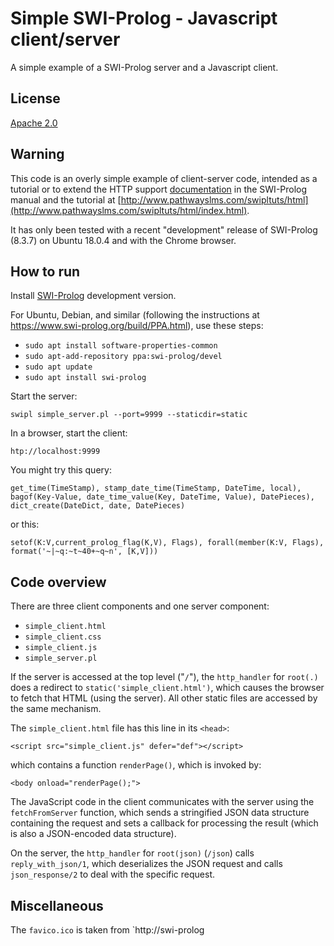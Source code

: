# Simple SWI-Prolog - Javascript client/server

A simple example of a SWI-Prolog server and a Javascript client.


## License
[Apache 2.0](LICENSE)

## Warning

This code is an overly simple example of client-server code, intended
as a tutorial or to extend the HTTP support
[documentation](https://www.swi-prolog.org/pldoc/doc_for?object=section(%27packages/http.html%27))
in the SWI-Prolog manual and the tutorial at
[http://www.pathwayslms.com/swipltuts/html](http://www.pathwayslms.com/swipltuts/html/index.html).

It has only been tested with a recent "development" release of SWI-Prolog
(8.3.7) on Ubuntu 18.0.4 and with the Chrome browser.

## How to run

Install [SWI-Prolog](http://www.swi-prolog.org/Download.html) development version.

For Ubuntu, Debian, and similar (following the instructions at https://www.swi-prolog.org/build/PPA.html), use these steps:
  *  `sudo apt install software-properties-common`
  *  `sudo apt-add-repository ppa:swi-prolog/devel`
  *  `sudo apt update`
  *  `sudo apt install swi-prolog`

Start the server:
```
swipl simple_server.pl --port=9999 --staticdir=static
```
In a browser, start the client:
```
htp://localhost:9999
```

You might try this query:
```
get_time(TimeStamp), stamp_date_time(TimeStamp, DateTime, local), bagof(Key-Value, date_time_value(Key, DateTime, Value), DatePieces), dict_create(DateDict, date, DatePieces)
```
or this:
```
setof(K:V,current_prolog_flag(K,V), Flags), forall(member(K:V, Flags), format('~|~q:~t~40+~q~n', [K,V]))
```

## Code overview

There are three client components and one server component:
*  `simple_client.html`
*  `simple_client.css`
*  `simple_client.js`
*  `simple_server.pl`

If the server is accessed at the top level ("`/`"), the `http_handler`
for `root(.)` does a redirect to `static('simple_client.html')`, which
causes the browser to fetch that HTML (using the server). All other
static files are accessed by the same mechanism.

The `simple_client.html` file has this line in its `<head>`:
```
<script src="simple_client.js" defer="def"></script>
```
which contains a function `renderPage()`, which is invoked by:
```
<body onload="renderPage();">
```

The JavaScript code in the client communicates with the server using
the `fetchFromServer` function, which sends a stringified JSON data
structure containing the request and sets a callback for processing
the result (which is also a JSON-encoded data structure).

On the server, the `http_handler` for `root(json)` (`/json`) calls
`reply_with_json/1`, which deserializes the JSON request and calls
`json_response/2` to deal with the specific request.


## Miscellaneous

The `favico.ico` is taken from `http://swi-prolog



